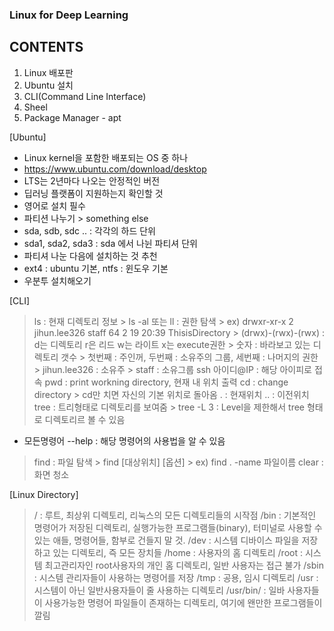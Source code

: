 ### Linux for Deep Learning 

## CONTENTS
1. Linux 배포판
2. Ubuntu 설치
3. CLI(Command Line Interface)
4. Sheel
5. Package Manager - apt

[Ubuntu]
  - Linux kernel을 포함한 배포되는 OS 중 하나
  - https://www.ubuntu.com/download/desktop
  - LTS는 2년마다 나오는 안정적인 버전
  - 딥러닝 플랫폼이 지원하는지 확인할 것
  - 영어로 설치 필수
  - 파티션 나누기 > something else
  - sda, sdb, sdc .. : 각각의 하드 단위
  - sda1, sda2, sda3 : sda 에서 나뉜 파티셔 단위
  - 파티셔 나눈 다음에 설치하는 것 추천
  - ext4 : ubuntu 기본, ntfs : 윈도우 기본
  - 우분투 설치해오기
  
[CLI]
  > ls : 현재 디렉토리 정보
    > ls -al 또는 ll : 권한 탐색
    > ex) drwxr-xr-x 2 jihun.lee326  staff     64  2 19 20:39 ThisisDirectory
    > (drwx)-(rwx)-(rwx) : d는 디렉토리 r은 리드 w는 라이트 x는 execute권한
    > 숫자 : 바라보고 있는 디렉토리 갯수
    > 첫번째 : 주인꺼, 두번째 : 소유주의 그룹, 세번째 : 나머지의 권한
    > jihun.lee326 : 소유주
    > staff : 소유그룹
  > ssh 아이디@IP : 해당 아이피로 접속
  > pwd : print workning directory, 현재 내 위치 출력
  > cd : change directory
    > cd만 치면 자신의 기본 위치로 돌아옴
  > . : 현재위치
  > .. : 이전위치
  > tree : 트리형태로 디렉토리를 보여줌
    > tree -L 3 : Level을 제한해서 tree 형태로 디렉토리르 볼 수 있음
  * 모든명령어 --help : 해당 명령어의 사용법을 알 수 있음
  > find : 파일 탐색
    > find [대상위치] [옵션]
    > ex) find . -name 파일이름
  > clear : 화면 청소

[Linux Directory]
  > / : 루트, 최상위 디렉토리, 리눅스의 모든 디렉토리들의 시작점
  > /bin : 기본적인 명령어가 저장된 디렉토리, 실행가능한 프로그램들(binary), 터미널로 사용할 수 있는 애들, 명령어들, 함부로 건들지 말 것.
  > /dev : 시스템 디바이스 파일을 저장하고 있는 디렉토리, 즉 모든 장치들
  > /home : 사용자의 홈 디렉토리
  > /root : 시스템 최고관리자인 root사용자의 개인 홈 디렉토리, 일반 사용자는 접근 불가
  > /sbin : 시스템 관리자들이 사용하는 명령어를 저장
  > /tmp : 공용, 임시 디렉토리
  > /usr : 시스템이 아닌 일반사용자들이 줄 사용하는 디렉토리
  > /usr/bin/ : 일바 사용자들이 사용가능한 명령어 파일들이 존재하는 디렉토리, 여기에 왠만한 프로그램들이 깔림

